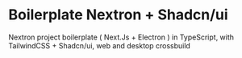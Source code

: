 # Boilerplate Nextron + Shadcn/ui
Nextron project boilerplate ( Next.Js + Electron ) in TypeScript, with TailwindCSS + Shadcn/ui, web and desktop crossbuild